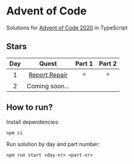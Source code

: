 # Advent of Code
Solutions for [Advent of Code 2020](https://adventofcode.com/2020/) in TypeScript

## Stars
| Day |        Quest       |  Part 1 | Part 2 |
|:---:|:------------------:|:-------:|:------:|
|  1  | [Report Repair][1] | :star:  | :star: |
|  2  |   Coming soon...   |         |        |


## How to run?
Install dependencies:
```shell
npm ci
```

Run solution by day and part number:
```shell
npm run start <day-nr> <part-nr>
```
[1]: https://adventofcode.com/2020/day/1
